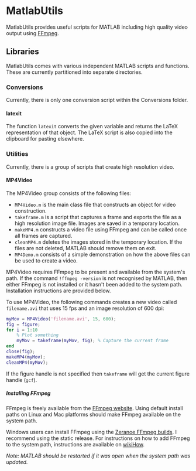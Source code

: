 # MatlabUtils
MatlabUtils provides useful scripts for MATLAB including high quality video output using [FFmpeg](http://www.ffmpeg.org/).

## Libraries
MatlabUtils comes with various independent MATLAB scripts and functions. These are currently partitioned into separate directories.

### Conversions
Currently, there is only one conversion script within the Conversions folder.

#### latexit
The function `latexit` converts the given variable and returns the LaTeX representation of that object. The LaTeX script is also copied into the clipboard for pasting elsewhere.

### Utilities
Currently, there is a group of scripts that create high resolution video.

#### MP4Video
The MP4Video group consists of the following files:

* `MP4Video.m` is the main class file that constructs an object for video construction.
* `takeframe.m` is a script that captures a frame and exports the file as a high resolution image file. Images are saved in a temporary location.
* `makeMP4.m` constructs a video file using FFmpeg and can be called once all frames are captured.
* `cleanMP4.m` deletes the images stored in the temporary location. If the files are not deleted, MATLAB should remove them on exit.
* `MP4Demo.m` consists of a simple demonstration on how the above files can be used to create a video.

MP4Video requires FFmpeg to be present and available from the system's path. If the command ``!ffmpeg -version`` is not recognised by MATLAB, then either FFmpeg is not installed or it hasn't been added to the system path. Installation instructions are provided below.

To use MP4Video, the following commands creates a new video called `filename.avi` that uses 15 fps and an image resolution of 600 dpi:

```matlab
myMov = MP4Video('filename.avi', 15, 600);
fig = figure;
for i = 1:10
    % Plot something
    myMov = takeframe(myMov, fig); % Capture the current frame
end
close(fig);
makeMP4(myMov);
cleanMP4(myMov);
```

If the figure handle is not specified then `takeframe` will get the current figure handle (`gcf`).

##### Installing FFmpeg
FFmpeg is freely available from the [FFmpeg website](http://www.ffmpeg.org/download.html). Using default install paths on Linux and Mac platforms should make FFmpeg available on the system path.

Windows users can install FFmpeg using the [Zeranoe FFmpeg builds](http://ffmpeg.zeranoe.com/builds/). I recommend using the static release. For instructions on how to add FFmpeg to the system path, instructions are available on [wikiHow](http://www.wikihow.com/Install-FFmpeg-on-Windows).

*Note: MATLAB should be restarted if it was open when the system path was updated.*